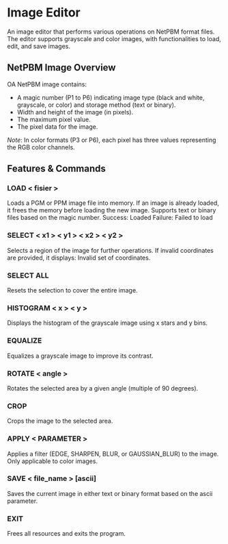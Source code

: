 # Image Editor

An image editor that performs various operations on NetPBM format files. The editor supports grayscale and color images, with functionalities to load, edit, and save images.

## NetPBM Image Overview

OA NetPBM image contains:

* A magic number (P1 to P6) indicating image type (black and white, grayscale, or color) and storage method (text or binary).
* Width and height of the image (in pixels).
* The maximum pixel value.
* The pixel data for the image.
  
*Note*: In color formats (P3 or P6), each pixel has three values representing the RGB color channels.

## Features & Commands

### LOAD < fisier >

Loads a PGM or PPM image file into memory. If an image is already loaded, it frees the memory before loading the new image. Supports text or binary files based on the magic number.
Success: Loaded <filename>
Failure: Failed to load <filename>

### SELECT < x1 > < y1 > < x2 > < y2 >

Selects a region of the image for further operations. If invalid coordinates are provided, it displays: Invalid set of coordinates.


### SELECT ALL

Resets the selection to cover the entire image.

### HISTOGRAM < x > < y >

Displays the histogram of the grayscale image using x stars and y bins.


### EQUALIZE

Equalizes a grayscale image to improve its contrast.


### ROTATE < angle >

Rotates the selected area by a given angle (multiple of 90 degrees).


 ### CROP
 Crops the image to the selected area.


### APPLY < PARAMETER >

Applies a filter (EDGE, SHARPEN, BLUR, or GAUSSIAN_BLUR) to the image. Only applicable to color images.


### SAVE < file_name > [ascii]

Saves the current image in either text or binary format based on the ascii parameter.

### EXIT

 Frees all resources and exits the program.
